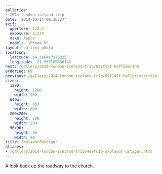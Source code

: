 ```yaml
---
galleries:
- 2014-london-iceland-trip
date: '2014-03-14 09:36:27'
exif:
  aperture: f/2.4
  exposure: 1/274
  make: Apple
  model: 'iPhone 5'
layout: gallery-photo
location:
  latitude: 64.146447976825
  longitude: -21.933189686142
next: /gallery/2014-london-iceland-trip/037fcaf-kaffibarinn
ordering: 69
previous: /gallery/2014-london-iceland-trip/69f14ff-hallgrimskirkja
sizes:
  1280:
    height: 1280
    width: 960
  640w:
    height: 853
    width: 640
  200x200:
    height: 200
    width: 200
  96x96:
    height: 96
    width: 96
title: Skólavörðustígur
aliases:
- /gallery/2014-london-iceland-trip/489fc1a-skolavor-ustigur.html
---
```


A look back up the roadway to the church.
